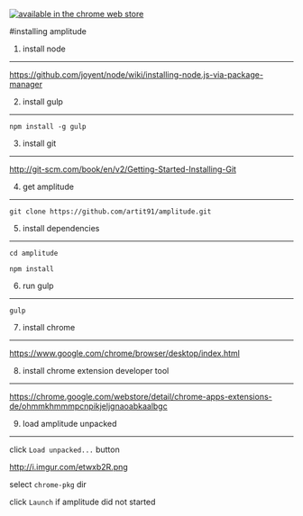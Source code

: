 
[![available in the chrome web store](https://developer.chrome.com/webstore/images/ChromeWebStore_Badge_v2_206x58.png "available in the chrome web store")](https://chrome.google.com/webstore/detail/amplitude/ipahbincndemiicmbicnbjacloloaied)

#installing amplitude

1. install node
---------------
https://github.com/joyent/node/wiki/installing-node.js-via-package-manager

2. install gulp
--------------------
`npm install -g gulp`

3. install git
--------------
http://git-scm.com/book/en/v2/Getting-Started-Installing-Git

4. get amplitude
----------------
`git clone https://github.com/artit91/amplitude.git`

5. install dependencies
-----------------------
`cd amplitude`

`npm install`

6. run gulp
------------
`gulp`

7. install chrome
-----------------
https://www.google.com/chrome/browser/desktop/index.html

8. install chrome extension developer tool
------------------------------------------
https://chrome.google.com/webstore/detail/chrome-apps-extensions-de/ohmmkhmmmpcnpikjeljgnaoabkaalbgc

9. load amplitude unpacked
--------------------------
click `Load unpacked...` button

http://i.imgur.com/etwxb2R.png

select `chrome-pkg` dir

click `Launch` if amplitude did not started
